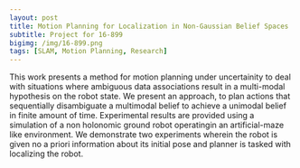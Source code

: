 ```yaml
---
layout: post
title: Motion Planning for Localization in Non-Gaussian Belief Spaces
subtitle: Project for 16-899
bigimg: /img/16-899.png
tags: [SLAM, Motion Planning, Research]
---
```


This work presents a method for motion planning under  uncertainity  to  deal  with  situations  where  ambiguous data associations result in a multi-modal hypothesis on the robot state. We present an approach, to plan actions that sequentially disambiguate a multimodal belief to achieve a unimodal belief in finite amount  of  time.  Experimental  results  are  provided using a simulation of a non holonomic ground robot operatingin  an  artificial-maze  like  environment.  We  demonstrate  two experiments wherein the robot is given no a priori information about  its  initial  pose  and  planner  is  tasked  with  localizing  the robot.